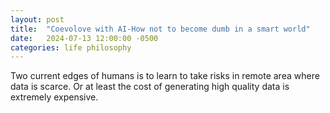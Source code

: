 ```yaml
---
layout: post
title:  "Coevolove with AI-How not to become dumb in a smart world"
date:   2024-07-13 12:00:00 -0500
categories: life philosophy
---
```


Two current edges of humans is to learn to take risks in remote area where data
is scarce. Or at least the cost of generating high quality data is extremely expensive.


